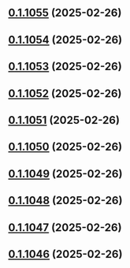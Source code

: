 ## [0.1.1055](https://github.com/binary-braids/terraform-oracle/compare/v0.1.1054...v0.1.1055) (2025-02-26)



## [0.1.1054](https://github.com/binary-braids/terraform-oracle/compare/v0.1.1053...v0.1.1054) (2025-02-26)



## [0.1.1053](https://github.com/binary-braids/terraform-oracle/compare/v0.1.1052...v0.1.1053) (2025-02-26)



## [0.1.1052](https://github.com/binary-braids/terraform-oracle/compare/v0.1.1051...v0.1.1052) (2025-02-26)



## [0.1.1051](https://github.com/binary-braids/terraform-oracle/compare/v0.1.1050...v0.1.1051) (2025-02-26)



## [0.1.1050](https://github.com/binary-braids/terraform-oracle/compare/v0.1.1049...v0.1.1050) (2025-02-26)



## [0.1.1049](https://github.com/binary-braids/terraform-oracle/compare/v0.1.1048...v0.1.1049) (2025-02-26)



## [0.1.1048](https://github.com/binary-braids/terraform-oracle/compare/v0.1.1047...v0.1.1048) (2025-02-26)



## [0.1.1047](https://github.com/binary-braids/terraform-oracle/compare/v0.1.1046...v0.1.1047) (2025-02-26)



## [0.1.1046](https://github.com/binary-braids/terraform-oracle/compare/v0.1.1045...v0.1.1046) (2025-02-26)



